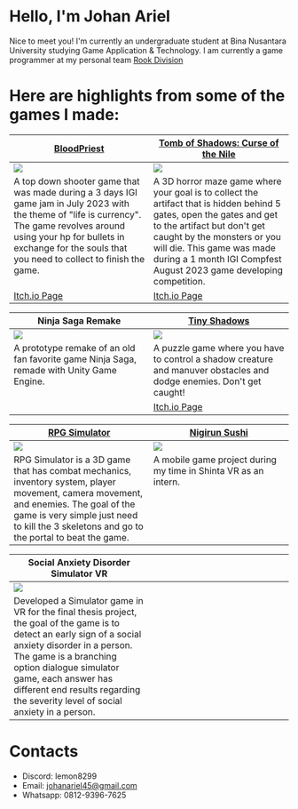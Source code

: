 # Hello, I'm Johan Ariel

Nice to meet you! I'm currently an undergraduate student at Bina Nusantara University studying Game Application & Technology. I am currently a game programmer at my personal team [Rook Division](https://itch.io/profile/rookdivision)

# Here are highlights from some of the games I made:

<table width="100%">
  <thead>
    <tr>
      <th width="50%"><a href="https://github.com/Lemun8/BloodPriest">BloodPriest</a></th>
      <th width="50%"><a href="https://github.com/Lemun8/Tomb-of-Shadows-Curse-of-the-Nile">Tomb of Shadows: Curse of the Nile</a></th>
    </tr>
  </thead>
  <tbody>
    <tr>
      <td><img src="https://github.com/Lemun8/Lemun8/assets/107360799/9f08574e-7361-46a9-bd62-b1472736e96c"/></td>
      <td><img src="https://github.com/Lemun8/Lemun8/assets/107360799/184d1108-7f48-4729-9e67-9e53d8578b2f"/></td>
    </tr>
    <tr>
      <td valign="text-top">A top down shooter game that was made during a 3 days IGI game jam in July 2023 with the theme of "life is currency". The game revolves around using your hp for bullets in exchange for the souls that you need to collect to finish the game.</td>
      <td valign="text-top"">A 3D horror maze game where your goal is to collect the artifact that is hidden behind 5 gates, open the gates and get to the artifact but don't get caught by the monsters or you will die. This game was made during a 1 month IGI Compfest August 2023 game developing competition.<div></div></td>
    </tr>
    <tr>
      <td><a href="https://hopiummoon.itch.io/bloodpriest">Itch.io Page</td>
      <td><a href="https://hopiummoon.itch.io/tomb-of-shadows-curse-of-the-nile">Itch.io Page</td>
    </tr>
    <tr>
    </tr>
  </tbody>
</table>

<table width="100%">
  <thead>
    <tr>
      <th width="50%"><a">Ninja Saga Remake</a></th>
      <th width="50%"><a href="https://github.com/Lemun8/TinyShadows">Tiny Shadows</a></th>
    </tr>
  </thead>
  <tbody>
    <tr>
      <td><img src="https://github.com/user-attachments/assets/d916a38b-0f2d-4710-9271-21d65047bfda"/></td>
      <td><img src="https://github.com/user-attachments/assets/0381336f-343d-49cc-8dc7-2e984f61d22a"/></td>
    </tr>
    <tr>
      <td valign="text-top">A prototype remake of an old fan favorite game Ninja Saga, remade with Unity Game Engine.</td>
     <td valign="text-top">A puzzle game where you have to control a shadow creature and manuver obstacles and dodge enemies. Don't get caught!</td>
    </tr>
    <tr>
      <td><a></td>
      <td><a href="https://rookdivision.itch.io/tiny-shadows">Itch.io Page</td>
    </tr>
    <tr>
    </tr>
  </tbody>
</table>

<table width="100%">
  <thead>
    <tr>
      <th width="50%"><a href="https://github.com/Lemun8/RPG-Simulator">RPG Simulator</a></th>
      <th width="50%"><a href="https://github.com/KucingMaboek/sushi-game">Nigirun Sushi</a></th>
    </tr>
  </thead>
  <tbody>
    <tr>
      <td><img src="https://github.com/user-attachments/assets/5480ceb3-3a2b-4f66-90f1-1698e4fc2fce"/></td>
      <td><img src="https://github.com/user-attachments/assets/580602a6-4851-43ac-8588-c04d60c071f7"/></td>
    </tr>
    <tr>
      <td valign="text-top">RPG Simulator is a 3D game that has combat mechanics, inventory system, player movement, camera movement, and enemies. The goal of the game is very simple just need to kill the 3 skeletons and go to the portal to beat the game.</td>
      <td valign="text-top"">A mobile game project during my time in Shinta VR as an intern.<div></div></td>
    </tr>
    <tr>
    </tr>
  </tbody>
</table>

<table width="100%">
  <thead>
    <tr>
      <th width="50%"><a>Social Anxiety Disorder Simulator VR</a></th>
      <th width="50%"><a></a></th>
    </tr>
  </thead>
  <tbody>
    <tr>
      <td><img src="https://github.com/user-attachments/assets/1828f76e-2b8b-4546-98f2-72177072829f"/></td>
      <td></></td>
    </tr>
    <tr>
      <td valign="text-top">Developed a Simulator game in VR for the final thesis project, the goal of the game is to detect an early sign of a social anxiety disorder in a person. The game is a branching option dialogue simulator game, each answer has different end results regarding the severity level of social anxiety in a person.</td>
      <td valign="text-top""><div></div></td>
    </tr>
    <tr>
    </tr>
  </tbody>
</table>

# Contacts
- Discord: lemon8299
- Email: johanariel45@gmail.com
- Whatsapp: 0812-9396-7625
